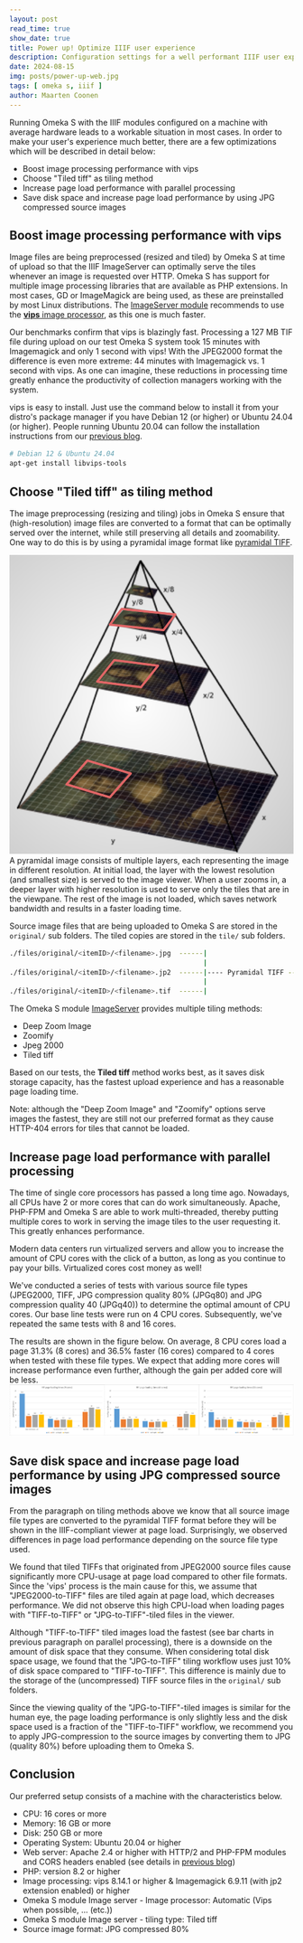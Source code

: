 ```yaml
---
layout: post
read_time: true
show_date: true
title: Power up! Optimize IIIF user experience
description: Configuration settings for a well performant IIIF user experience with Omeka S 
date: 2024-08-15
img: posts/power-up-web.jpg
tags: [ omeka s, iiif ]
author: Maarten Coonen
---
```


Running Omeka S with the IIIF modules configured on a machine with average hardware leads to a workable situation in most cases.
In order to make your user's experience much better, there are a few optimizations which will be described in detail below: 

- Boost image processing performance with vips
- Choose "Tiled tiff" as tiling method
- Increase page load performance with parallel processing
- Save disk space and increase page load performance by using JPG compressed source images


## Boost image processing performance with vips
Image files are being preprocessed (resized and tiled) by Omeka S at time of upload so that the IIIF ImageServer can 
optimally serve the tiles whenever an image is requested over HTTP. Omeka S has support for multiple image processing
libraries that are available as PHP extensions. In most cases, GD or ImageMagick are being used, as these are preinstalled by 
most Linux distributions. The [ImageServer module](https://omeka.org/s/modules/ImageServer/) recommends to use the 
[**vips** image processor](https://www.libvips.org/), as this one is much faster.

Our benchmarks confirm that vips is blazingly fast. Processing a 127 MB TIF file during upload on our test Omeka S system
took 15 minutes with Imagemagick and only 1 second with vips! With the JPEG2000 format the difference is even more extreme:
44 minutes with Imagemagick vs. 1 second with vips.
As one can imagine, these reductions in processing time greatly enhance the productivity of collection managers working
with the system. 

vips is easy to install. Just use the command below to install it from your distro's package manager if you have 
Debian 12 (or higher) or Ubuntu 24.04 (or higher). People running Ubuntu 20.04 can follow the installation instructions
from our [previous blog](./installing-iiif-with-omekas.html).
```bash
# Debian 12 & Ubuntu 24.04
apt-get install libvips-tools
```

## Choose "Tiled tiff" as tiling method
The image preprocessing (resizing and tiling) jobs in Omeka S ensure that (high-resolution) image files are converted 
to a format that can be optimally served over the internet, while still preserving all details and zoomability. One way
to do this is by using a pyramidal image format like [pyramidal TIFF](https://training.iiif.io/iiif-online-workshop/day-two/fileformats.html).

![pyramidal tiff](assets/img/posts/pyramidal-format.png)
A pyramidal image consists of multiple layers, each representing the image in different resolution. At initial load, 
the layer with the lowest resolution (and smallest size) is served to the image viewer. When a user zooms in, a deeper layer
with higher resolution is used to serve only the tiles that are in the viewpane. The rest of the image is not loaded, which
saves network bandwidth and results in a faster loading time.

Source image files that are being uploaded to Omeka S are stored in the `original/` sub folders. The tiled copies are
stored in the `tile/` sub folders.
```bash
./files/original/<itemID>/<filename>.jpg  ------|
                                                |
./files/original/<itemID>/<filename>.jp2  ------|---- Pyramidal TIFF ----> ./files/tile/<itemID>/<filename>.tif
                                                |
./files/original/<itemID>/<filename>.tif  ------|
```

The Omeka S module [ImageServer](https://omeka.org/s/modules/ImageServer/) provides multiple tiling methods:
- Deep Zoom Image
- Zoomify
- Jpeg 2000
- Tiled tiff

Based on our tests, the **Tiled tiff** method works best, as it saves disk storage capacity, has the fastest upload experience
and has a reasonable page loading time. 

Note: although the "Deep Zoom Image" and "Zoomify" options serve images the fastest, they are still not our preferred format
as they cause HTTP-404 errors for tiles that cannot be loaded. 


## Increase page load performance with parallel processing
The time of single core processors has passed a long time ago. Nowadays, all CPUs have 2 or more cores that can do work 
simultaneously. Apache, PHP-FPM and Omeka S are able to work multi-threaded, thereby putting multiple cores to work in
serving the image tiles to the user requesting it. This greatly enhances performance. 

Modern data centers run virtualized servers and allow you to increase the amount of CPU cores with the click of a
button, as long as you continue to pay your bills. Virtualized cores cost money as well!

We've conducted a series of tests with various source file types (JPEG2000, TIFF, JPG compression quality 80% (JPGq80) and
JPG compression quality 40 (JPGq40)) to determine the optimal amount of CPU cores. Our base line tests were run on 4 CPU
cores. Subsequently, we've repeated the same tests with 8 and 16 cores.

The results are shown in the figure below. On average, 8 CPU cores load a page 31.3% (8 cores) and 36.5% faster 
(16 cores) compared to 4 cores when tested with these file types. We expect that adding more cores will increase performance
even further, although the gain per added core will be less.
![effect of cpu cores](assets/img/posts/testing-cpu-cores.png)


## Save disk space and increase page load performance by using JPG compressed source images
From the paragraph on tiling methods above we know that all source image file types are converted to the pyramidal TIFF
format before they will be shown in the IIIF-compliant viewer at page load. Surprisingly, we observed differences in page
load performance depending on the source file type used. 

We found that tiled TIFFs that originated from JPEG2000 source files cause significantly more CPU-usage at page load compared 
to other file formats. Since the 'vips' process is the main cause for this, we assume that "JPEG2000-to-TIFF" files are 
tiled again at page load, which decreases performance. 
We did not observe this high CPU-load when loading pages with "TIFF-to-TIFF" or "JPG-to-TIFF"-tiled files in the viewer.

Although "TIFF-to-TIFF" tiled images load the fastest (see bar charts in previous paragraph on parallel processing), there is a 
downside on the amount of disk space that they consume. When considering total disk space usage, we found that the "JPG-to-TIFF"
tiling workflow uses just 10% of disk space compared to "TIFF-to-TIFF". This difference is mainly due to the storage of the 
(uncompressed) TIFF source files in the `original/` sub folders.

Since the viewing quality of the "JPG-to-TIFF"-tiled images is similar for the human eye, the page loading
performance is only slightly less and the disk space used is a fraction of the "TIFF-to-TIFF" workflow, we recommend 
you to apply JPG-compression to the source images by converting them to JPG (quality 80%) before uploading them to Omeka S.


## Conclusion
Our preferred setup consists of a machine with the characteristics below.

- CPU: 16 cores or more
- Memory: 16 GB or more
- Disk: 250 GB or more
- Operating System: Ubuntu 20.04 or higher
- Web server: Apache 2.4 or higher with HTTP/2 and PHP-FPM modules and CORS headers enabled (see details in [previous blog](./installing-iiif-with-omekas.html))
- PHP: version 8.2 or higher
- Image processing: vips 8.14.1 or higher & Imagemagick 6.9.11 (with jp2 extension enabled) or higher
- Omeka S module Image server - Image processor: Automatic (Vips when possible, ... (etc.))
- Omeka S module Image server - tiling type: Tiled tiff
- Source image format: JPG compressed 80%
